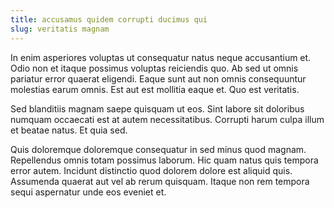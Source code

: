 ```yaml
---
title: accusamus quidem corrupti ducimus qui
slug: veritatis magnam
---
```


In enim asperiores voluptas ut consequatur natus neque accusantium et. Odio non et itaque possimus voluptas reiciendis quo. Ab sed ut omnis pariatur error quaerat eligendi. Eaque sunt aut non omnis consequuntur molestias earum omnis. Est aut est mollitia eaque et. Quo est veritatis.

Sed blanditiis magnam saepe quisquam ut eos. Sint labore sit doloribus numquam occaecati est at autem necessitatibus. Corrupti harum culpa illum et beatae natus. Et quia sed.

Quis doloremque doloremque consequatur in sed minus quod magnam. Repellendus omnis totam possimus laborum. Hic quam natus quis tempora error autem. Incidunt distinctio quod dolorem dolore est aliquid quis. Assumenda quaerat aut vel ab rerum quisquam. Itaque non rem tempora sequi aspernatur unde eos eveniet et.
